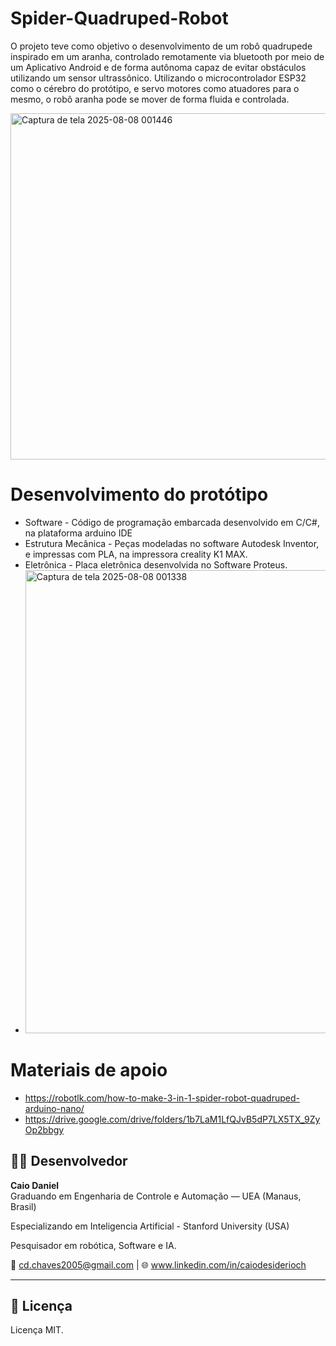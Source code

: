 # Spider-Quadruped-Robot

O projeto teve como objetivo o desenvolvimento de um robô quadrupede inspirado em um aranha, controlado remotamente via bluetooth por meio de um Aplicativo Android e de forma autônoma capaz de evitar obstáculos utilizando um sensor ultrassônico. Utilizando o microcontrolador ESP32 como o cérebro do protótipo, e servo motores como atuadores para o mesmo, o robô aranha pode se mover de forma fluida e controlada.

<img width="810" height="554" alt="Captura de tela 2025-08-08 001446" src="https://github.com/user-attachments/assets/07a8e768-0c6f-46c4-b131-c0ba38e94654" />


# Desenvolvimento do protótipo

- Software - Código de programação embarcada desenvolvido em C/C#, na plataforma arduino IDE
- Estrutura Mecânica - Peças modeladas no software Autodesk Inventor, e impressas com PLA, na impressora creality K1 MAX.
- Eletrônica - Placa eletrônica desenvolvida no Software Proteus.
- <img width="1058" height="741" alt="Captura de tela 2025-08-08 001338" src="https://github.com/user-attachments/assets/6a10672d-1607-4c91-9551-be603c49a767" />

# Materiais de apoio

- https://robotlk.com/how-to-make-3-in-1-spider-robot-quadruped-arduino-nano/
- https://drive.google.com/drive/folders/1b7LaM1LfQJvB5dP7LX5TX_9ZyOp2bbgy

## 👨‍💻 Desenvolvedor

**Caio Daniel**  
Graduando em Engenharia de Controle e Automação — UEA (Manaus, Brasil)

Especializando em Inteligencia Artificial - Stanford University (USA)

Pesquisador em robótica, Software e IA. 

📧 cd.chaves2005@gmail.com | 🌐 www.linkedin.com/in/caiodesiderioch

---

## 📄 Licença

Licença MIT.  
